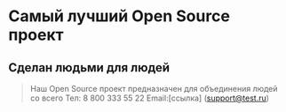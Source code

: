 # Самый лучший Open Source проект

## Сделан людьми для людей

> Наш Open Source проект предназначен для объединения людей со всего
Тел: 8 800 333 55 22
Email:[ссылка] (support@test.ru)
